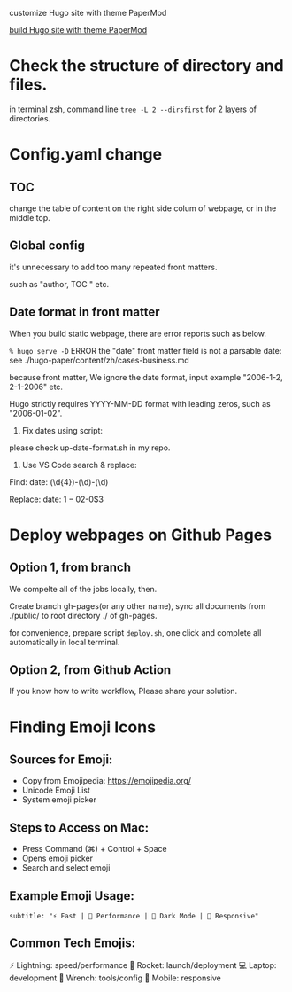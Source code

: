 
customize Hugo site with theme PaperMod

[build Hugo site with theme PaperMod](https://themes.gohugo.io/themes/hugo-papermod/)


# Check the structure of directory and files.

in terminal zsh, command line ``tree -L 2 --dirsfirst`` for 2 layers of directories.


# Config.yaml change

## TOC
change the table of content on the right side colum of webpage, or in the middle top.

## Global config 

it's unnecessary to add too many repeated front matters.

such as "author, TOC " etc.

## Date format in front matter
When you build static webpage, there are error reports such as below. 

``` % hugo serve -D ```
ERROR the "date" front matter field is not a parsable date: see ./hugo-paper/content/zh/cases-business.md

because front matter, We ignore the date format, input example "2006-1-2, 2-1-2006" etc.

Hugo strictly requires YYYY-MM-DD format with leading zeros, such as "2006-01-02".

1. Fix dates using script:

please check up-date-format.sh in my repo.


1. Use VS Code search & replace:

Find: date: (\d{4})-(\d)-(\d)

Replace: date: $1-0$2-0$3



# Deploy webpages on Github Pages

## Option 1, from branch

We compelte all of the jobs locally, then.

Create branch gh-pages(or any other name), sync all documents from ./public/ to root directory ./
of gh-pages.

for convenience, prepare script `deploy.sh`, one click and complete all automatically in local terminal.

## Option 2, from Github Action

If you know how to write workflow, Please share your solution.


# Finding Emoji Icons
## Sources for Emoji:
- Copy from Emojipedia: https://emojipedia.org/
- Unicode Emoji List
- System emoji picker

## Steps to Access on Mac:
- Press Command (⌘) + Control + Space
- Opens emoji picker
- Search and select emoji

## Example Emoji Usage:

` subtitle: "⚡️ Fast | 🚀 Performance | 🌙 Dark Mode | 📱 Responsive" `

## Common Tech Emojis:
⚡️ Lightning: speed/performance
🚀 Rocket: launch/deployment
💻 Laptop: development
🔧 Wrench: tools/config
📱 Mobile: responsive
